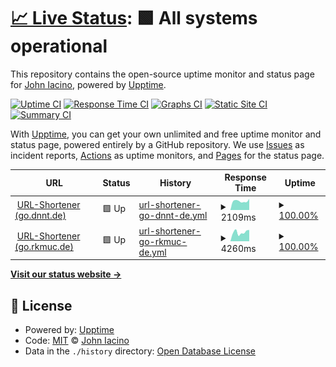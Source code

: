 # [📈 Live Status](https://89.github.io/upptime): <!--live status--> **🟩 All systems operational**

This repository contains the open-source uptime monitor and status page for [John Iacino](https://89.github.io/upptime), powered by [Upptime](https://github.com/upptime/upptime).

[![Uptime CI](https://github.com/89/upptime/workflows/Uptime%20CI/badge.svg)](https://github.com/89/upptime/actions?query=workflow%3A%22Uptime+CI%22)
[![Response Time CI](https://github.com/89/upptime/workflows/Response%20Time%20CI/badge.svg)](https://github.com/89/upptime/actions?query=workflow%3A%22Response+Time+CI%22)
[![Graphs CI](https://github.com/89/upptime/workflows/Graphs%20CI/badge.svg)](https://github.com/89/upptime/actions?query=workflow%3A%22Graphs+CI%22)
[![Static Site CI](https://github.com/89/upptime/workflows/Static%20Site%20CI/badge.svg)](https://github.com/89/upptime/actions?query=workflow%3A%22Static+Site+CI%22)
[![Summary CI](https://github.com/89/upptime/workflows/Summary%20CI/badge.svg)](https://github.com/89/upptime/actions?query=workflow%3A%22Summary+CI%22)

With [Upptime](https://upptime.js.org), you can get your own unlimited and free uptime monitor and status page, powered entirely by a GitHub repository. We use [Issues](https://github.com/89/upptime/issues) as incident reports, [Actions](https://github.com/89/upptime/actions) as uptime monitors, and [Pages](https://89.github.io/upptime) for the status page.

<!--start: status pages-->
<!-- This summary is generated by Upptime (https://github.com/upptime/upptime) -->
<!-- Do not edit this manually, your changes will be overwritten -->
<!-- prettier-ignore -->
| URL | Status | History | Response Time | Uptime |
| --- | ------ | ------- | ------------- | ------ |
| <img alt="" src="https://favicons.githubusercontent.com/go.dnnt.de" height="13"> [URL-Shortener (go.dnnt.de)](https://go.dnnt.de/impressum) | 🟩 Up | [url-shortener-go-dnnt-de.yml](https://github.com/089/upptime/commits/HEAD/history/url-shortener-go-dnnt-de.yml) | <details><summary><img alt="Response time graph" src="./graphs/url-shortener-go-dnnt-de/response-time-week.png" height="20"> 2109ms</summary><br><a href="https://089.github.io/upptime/history/url-shortener-go-dnnt-de"><img alt="Response time 2240" src="https://img.shields.io/endpoint?url=https%3A%2F%2Fraw.githubusercontent.com%2F089%2Fupptime%2FHEAD%2Fapi%2Furl-shortener-go-dnnt-de%2Fresponse-time.json"></a><br><a href="https://089.github.io/upptime/history/url-shortener-go-dnnt-de"><img alt="24-hour response time 2631" src="https://img.shields.io/endpoint?url=https%3A%2F%2Fraw.githubusercontent.com%2F089%2Fupptime%2FHEAD%2Fapi%2Furl-shortener-go-dnnt-de%2Fresponse-time-day.json"></a><br><a href="https://089.github.io/upptime/history/url-shortener-go-dnnt-de"><img alt="7-day response time 2109" src="https://img.shields.io/endpoint?url=https%3A%2F%2Fraw.githubusercontent.com%2F089%2Fupptime%2FHEAD%2Fapi%2Furl-shortener-go-dnnt-de%2Fresponse-time-week.json"></a><br><a href="https://089.github.io/upptime/history/url-shortener-go-dnnt-de"><img alt="30-day response time 2240" src="https://img.shields.io/endpoint?url=https%3A%2F%2Fraw.githubusercontent.com%2F089%2Fupptime%2FHEAD%2Fapi%2Furl-shortener-go-dnnt-de%2Fresponse-time-month.json"></a><br><a href="https://089.github.io/upptime/history/url-shortener-go-dnnt-de"><img alt="1-year response time 2240" src="https://img.shields.io/endpoint?url=https%3A%2F%2Fraw.githubusercontent.com%2F089%2Fupptime%2FHEAD%2Fapi%2Furl-shortener-go-dnnt-de%2Fresponse-time-year.json"></a></details> | <details><summary><a href="https://089.github.io/upptime/history/url-shortener-go-dnnt-de">100.00%</a></summary><a href="https://089.github.io/upptime/history/url-shortener-go-dnnt-de"><img alt="All-time uptime 100.00%" src="https://img.shields.io/endpoint?url=https%3A%2F%2Fraw.githubusercontent.com%2F089%2Fupptime%2FHEAD%2Fapi%2Furl-shortener-go-dnnt-de%2Fuptime.json"></a><br><a href="https://089.github.io/upptime/history/url-shortener-go-dnnt-de"><img alt="24-hour uptime 100.00%" src="https://img.shields.io/endpoint?url=https%3A%2F%2Fraw.githubusercontent.com%2F089%2Fupptime%2FHEAD%2Fapi%2Furl-shortener-go-dnnt-de%2Fuptime-day.json"></a><br><a href="https://089.github.io/upptime/history/url-shortener-go-dnnt-de"><img alt="7-day uptime 100.00%" src="https://img.shields.io/endpoint?url=https%3A%2F%2Fraw.githubusercontent.com%2F089%2Fupptime%2FHEAD%2Fapi%2Furl-shortener-go-dnnt-de%2Fuptime-week.json"></a><br><a href="https://089.github.io/upptime/history/url-shortener-go-dnnt-de"><img alt="30-day uptime 100.00%" src="https://img.shields.io/endpoint?url=https%3A%2F%2Fraw.githubusercontent.com%2F089%2Fupptime%2FHEAD%2Fapi%2Furl-shortener-go-dnnt-de%2Fuptime-month.json"></a><br><a href="https://089.github.io/upptime/history/url-shortener-go-dnnt-de"><img alt="1-year uptime 100.00%" src="https://img.shields.io/endpoint?url=https%3A%2F%2Fraw.githubusercontent.com%2F089%2Fupptime%2FHEAD%2Fapi%2Furl-shortener-go-dnnt-de%2Fuptime-year.json"></a></details>
| <img alt="" src="https://favicons.githubusercontent.com/go.rkmuc.de" height="13"> [URL-Shortener (go.rkmuc.de)](https://go.rkmuc.de/impressum) | 🟩 Up | [url-shortener-go-rkmuc-de.yml](https://github.com/089/upptime/commits/HEAD/history/url-shortener-go-rkmuc-de.yml) | <details><summary><img alt="Response time graph" src="./graphs/url-shortener-go-rkmuc-de/response-time-week.png" height="20"> 4260ms</summary><br><a href="https://089.github.io/upptime/history/url-shortener-go-rkmuc-de"><img alt="Response time 3415" src="https://img.shields.io/endpoint?url=https%3A%2F%2Fraw.githubusercontent.com%2F089%2Fupptime%2FHEAD%2Fapi%2Furl-shortener-go-rkmuc-de%2Fresponse-time.json"></a><br><a href="https://089.github.io/upptime/history/url-shortener-go-rkmuc-de"><img alt="24-hour response time 5357" src="https://img.shields.io/endpoint?url=https%3A%2F%2Fraw.githubusercontent.com%2F089%2Fupptime%2FHEAD%2Fapi%2Furl-shortener-go-rkmuc-de%2Fresponse-time-day.json"></a><br><a href="https://089.github.io/upptime/history/url-shortener-go-rkmuc-de"><img alt="7-day response time 4260" src="https://img.shields.io/endpoint?url=https%3A%2F%2Fraw.githubusercontent.com%2F089%2Fupptime%2FHEAD%2Fapi%2Furl-shortener-go-rkmuc-de%2Fresponse-time-week.json"></a><br><a href="https://089.github.io/upptime/history/url-shortener-go-rkmuc-de"><img alt="30-day response time 3415" src="https://img.shields.io/endpoint?url=https%3A%2F%2Fraw.githubusercontent.com%2F089%2Fupptime%2FHEAD%2Fapi%2Furl-shortener-go-rkmuc-de%2Fresponse-time-month.json"></a><br><a href="https://089.github.io/upptime/history/url-shortener-go-rkmuc-de"><img alt="1-year response time 3415" src="https://img.shields.io/endpoint?url=https%3A%2F%2Fraw.githubusercontent.com%2F089%2Fupptime%2FHEAD%2Fapi%2Furl-shortener-go-rkmuc-de%2Fresponse-time-year.json"></a></details> | <details><summary><a href="https://089.github.io/upptime/history/url-shortener-go-rkmuc-de">100.00%</a></summary><a href="https://089.github.io/upptime/history/url-shortener-go-rkmuc-de"><img alt="All-time uptime 100.00%" src="https://img.shields.io/endpoint?url=https%3A%2F%2Fraw.githubusercontent.com%2F089%2Fupptime%2FHEAD%2Fapi%2Furl-shortener-go-rkmuc-de%2Fuptime.json"></a><br><a href="https://089.github.io/upptime/history/url-shortener-go-rkmuc-de"><img alt="24-hour uptime 100.00%" src="https://img.shields.io/endpoint?url=https%3A%2F%2Fraw.githubusercontent.com%2F089%2Fupptime%2FHEAD%2Fapi%2Furl-shortener-go-rkmuc-de%2Fuptime-day.json"></a><br><a href="https://089.github.io/upptime/history/url-shortener-go-rkmuc-de"><img alt="7-day uptime 100.00%" src="https://img.shields.io/endpoint?url=https%3A%2F%2Fraw.githubusercontent.com%2F089%2Fupptime%2FHEAD%2Fapi%2Furl-shortener-go-rkmuc-de%2Fuptime-week.json"></a><br><a href="https://089.github.io/upptime/history/url-shortener-go-rkmuc-de"><img alt="30-day uptime 100.00%" src="https://img.shields.io/endpoint?url=https%3A%2F%2Fraw.githubusercontent.com%2F089%2Fupptime%2FHEAD%2Fapi%2Furl-shortener-go-rkmuc-de%2Fuptime-month.json"></a><br><a href="https://089.github.io/upptime/history/url-shortener-go-rkmuc-de"><img alt="1-year uptime 100.00%" src="https://img.shields.io/endpoint?url=https%3A%2F%2Fraw.githubusercontent.com%2F089%2Fupptime%2FHEAD%2Fapi%2Furl-shortener-go-rkmuc-de%2Fuptime-year.json"></a></details>

<!--end: status pages-->

[**Visit our status website →**](https://89.github.io/upptime)

## 📄 License

- Powered by: [Upptime](https://github.com/upptime/upptime)
- Code: [MIT](./LICENSE) © [John Iacino](https://89.github.io/upptime)
- Data in the `./history` directory: [Open Database License](https://opendatacommons.org/licenses/odbl/1-0/)
